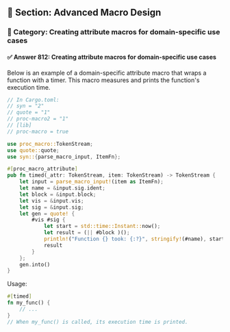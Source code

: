 ## 📘 Section: Advanced Macro Design  
### 🔹 Category: Creating attribute macros for domain-specific use cases  
#### ✅ Answer 812: Creating attribute macros for domain-specific use cases

Below is an example of a domain-specific attribute macro that wraps a function with a timer. This macro measures and prints the function's execution time.

```rust
// In Cargo.toml:
// syn = "2"
// quote = "1"
// proc-macro2 = "1"
// [lib]
// proc-macro = true

use proc_macro::TokenStream;
use quote::quote;
use syn::{parse_macro_input, ItemFn};

#[proc_macro_attribute]
pub fn timed(_attr: TokenStream, item: TokenStream) -> TokenStream {
    let input = parse_macro_input!(item as ItemFn);
    let name = &input.sig.ident;
    let block = &input.block;
    let vis = &input.vis;
    let sig = &input.sig;
    let gen = quote! {
        #vis #sig {
            let start = std::time::Instant::now();
            let result = (|| #block )();
            println!("Function {} took: {:?}", stringify!(#name), start.elapsed());
            result
        }
    };
    gen.into()
}
```

Usage:
```rust
#[timed]
fn my_func() {
    // ...
}
// When my_func() is called, its execution time is printed.
```

